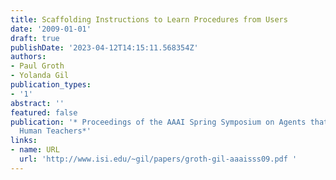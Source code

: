 ```yaml
---
title: Scaffolding Instructions to Learn Procedures from Users
date: '2009-01-01'
draft: true
publishDate: '2023-04-12T14:15:11.568354Z'
authors:
- Paul Groth
- Yolanda Gil
publication_types:
- '1'
abstract: ''
featured: false
publication: '* Proceedings of the AAAI Spring Symposium on Agents that Learn from
  Human Teachers*'
links:
- name: URL
  url: 'http://www.isi.edu/~gil/papers/groth-gil-aaaisss09.pdf '
---
```


